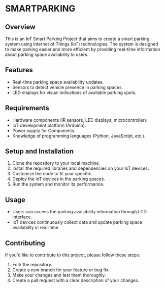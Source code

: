 # SMARTPARKING


## Overview

This is an IoT Smart Parking Project that aims to create a smart parking system using Internet of Things (IoT) technologies. The system is designed to make parking easier and more efficient by providing real-time information about parking space availability to users.

## Features

- Real-time parking space availability updates.
- Sensors to detect vehicle presence in parking spaces.
- LED displays for visual indications of available parking spots.

## Requirements

- Hardware components (IR sensors, LED displays, microcontroller).
- IoT development platform (Arduino).
- Power supply for Components.
- Knowledge of programming languages (Python, JavaScript, etc.).


## Setup and Installation

1. Clone the repository to your local machine.
2. Install the required libraries and dependencies on your IoT devices.
3. Customize the code to fit your specific.
4. Deploy the IoT devices in the parking spaces.
5. Run the system and monitor its performance.


## Usage

- Users can access the parking availability information through LCD interface.
- IoT devices continuously collect data and update parking space availability in real-time.

## Contributing

If you'd like to contribute to this project, please follow these steps:

1. Fork the repository.
2. Create a new branch for your feature or bug fix.
3. Make your changes and test them thoroughly.
4. Create a pull request with a clear description of your changes.
